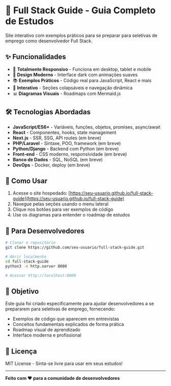 # 🚀 Full Stack Guide - Guia Completo de Estudos

Site interativo com exemplos práticos para se preparar para seletivas de emprego como desenvolvedor Full Stack.

## ✨ Funcionalidades

- 📱 **Totalmente Responsivo** - Funciona em desktop, tablet e mobile
- 🎨 **Design Moderno** - Interface dark com animações suaves
- 📚 **Exemplos Práticos** - Código real para JavaScript, React e mais
- 🔧 **Interativo** - Seções colapsáveis e navegação dinâmica
- 📊 **Diagramas Visuais** - Roadmaps com Mermaid.js

## 🛠️ Tecnologias Abordadas

- **JavaScript/ES6+** - Variáveis, funções, objetos, promises, async/await
- **React** - Componentes, hooks, state management
- **Next.js** - SSR, SSG, API routes (em breve)
- **PHP/Laravel** - Sintaxe, POO, framework (em breve)
- **Python/Django** - Backend com Python (em breve)
- **Front-end** - CSS moderno, responsividade (em breve)
- **Banco de Dados** - SQL, NoSQL (em breve)
- **DevOps** - Docker, deploy (em breve)

## 🚀 Como Usar

1. Acesse o site hospedado: [https://seu-usuario.github.io/full-stack-guide](https://seu-usuario.github.io/full-stack-guide)
2. Navegue pelas seções usando o menu lateral
3. Clique nos botões para ver exemplos de código
4. Use os diagramas para entender o roadmap de estudos

## 📝 Para Desenvolvedores

```bash
# Clonar o repositório
git clone https://github.com/seu-usuario/full-stack-guide.git

# Abrir localmente
cd full-stack-guide
python3 -m http.server 8000

# Acessar http://localhost:8000
```

## 🎯 Objetivo

Este guia foi criado especificamente para ajudar desenvolvedores a se prepararem para seletivas de emprego, fornecendo:

- Exemplos de código que aparecem em entrevistas
- Conceitos fundamentais explicados de forma prática
- Roadmap visual de aprendizado
- Interface moderna e profissional

## 📄 Licença

MIT License - Sinta-se livre para usar em seus estudos!

---

**Feito com ❤️ para a comunidade de desenvolvedores**
